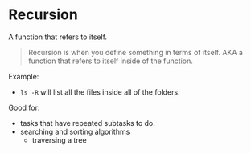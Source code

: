 # Recursion

A function that refers to itself.

>Recursion is when you define something in terms of itself. AKA a function that refers to itself inside of the function.  

Example: 
- `ls -R` will list all the files inside all of the folders.

Good for:
- tasks that have repeated subtasks to do.
- searching and sorting algorithms
    - traversing a tree